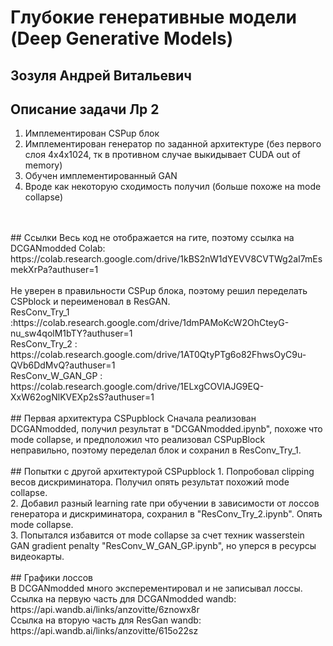 # Глубокие генеративные модели (Deep Generative Models)
## Зозуля Андрей Витальевич
## Описание задачи Лр 2
1. Имплементирован CSPup блок
2. Имплементирован генератор по заданной архитектуре (без первого слоя 4x4x1024, тк в противном случае выкидывает CUDA out of memory)
3. Обучен имплементированный GAN
4. Вроде как некоторую сходимость получил (больше похоже на mode collapse)
<br />
<br />
## Ссылки
Весь код не отображается на гите, поэтому ссылка на DCGANmodded Colab: https://colab.research.google.com/drive/1kBS2nW1dYEVV8CVTWg2aI7mEsmekXrPa?authuser=1 <br />
<br />
Не уверен в правильности CSPup блока, поэтому решил переделать CSPblock и переименовал в ResGAN. <br />
ResConv_Try_1 :https://colab.research.google.com/drive/1dmPAMoKcW2OhCteyG-nu_sw4qolM1bTY?authuser=1 <br />
ResConv_Try_2 : https://colab.research.google.com/drive/1AT0QtyPTg6o82FhwsOyC9u-QVb6DdMvQ?authuser=1 <br />
ResConv_W_GAN_GP : https://colab.research.google.com/drive/1ELxgCOVlAJG9EQ-XxW62ogNlKVEXp2sS?authuser=1 <br />
<br />
## Первая архитектура CSPupblock
Сначала реализован DCGANmodded, получил результат в "DCGANmodded.ipynb", похоже что mode collapse, и предположил что реализовал CSPupBlock неправильно, поэтому переделал блок и сохранил в ResConv_Try_1. <br />
<br />
## Попытки с другой архитектурой CSPupblock
1. Попробовал clipping весов дискриминатора. Получил опять результат похожий mode collapse. <br />
2. Добавил разный learning rate при обучении в зависимости от лоссов генератора и дискриминатора, сохранил в "ResConv_Try_2.ipynb". Опять mode collapse. <br />
3. Попытался избавится от mode collapse за счет техник wasserstein GAN gradient penalty "ResConv_W_GAN_GP.ipynb", но уперся в ресурсы видеокарты. <br />
<br />
## Графики лоссов <br />
В DCGANmodded много эксперементировал и не записывал лоссы. <br />
Ссылка на первую часть для DCGANmodded wandb: https://api.wandb.ai/links/anzovitte/6znowx8r <br />
Ссылка на вторую часть для ResGan wandb: https://api.wandb.ai/links/anzovitte/615o22sz <br />

